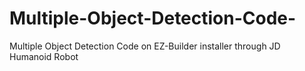 # Multiple-Object-Detection-Code-
Multiple Object Detection Code  on EZ-Builder installer through JD Humanoid Robot
